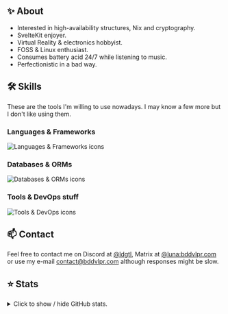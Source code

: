 ## ✨ About
- Interested in high-availability structures, Nix and cryptography.
- SvelteKit enjoyer.
- Virtual Reality & electronics hobbyist.
- FOSS & Linux enthusiast.
- Consumes battery acid 24/7 while listening to music.
- Perfectionistic in a bad way.

## 🛠️ Skills
These are the tools I'm willing to use nowadays. I may know a few more but I don't like using them.
### Languages & Frameworks
![Languages & Frameworks icons](https://skillicons.dev/icons?i=rust,svelte,html,css,wasm,js,ts,tailwind,tauri,nodejs,pnpm,nestjs,nextjs,vite&theme=dark)

### Databases & ORMs
![Databases & ORMs icons](https://skillicons.dev/icons?i=prisma,sqlite,mongodb,mysql,postgres,redis,hibernate&theme=dark)

### Tools & DevOps stuff
![Tools & DevOps icons](https://skillicons.dev/icons?i=docker,kubernetes,nix,terraform,aws,gcp,cloudflare,workers,vercel,bash,githubactions,linux,neovim,vscode&theme=dark)

## 📫 Contact
Feel free to contact me on Discord at [@ldgtl](https://discord.com/users/932859041368125532), Matrix at [@luna:bddvlpr.com](https://matrix.to/#/@luna:bddvlpr.com) or use my e-mail [contact@bddvlpr.com](mailto:contact@bddvlpr.com) although responses might be slow.

## ⭐ Stats
<details>
  <summary>
    Click to show / hide GitHub stats.
  </summary>

  ![Modal 1](https://github-readme-stats.vercel.app/api?username=bddvlpr&theme=transparent&show_icons=true&hide_border=true&count_private=true)
  ![Modal 2](https://github-readme-stats.vercel.app/api/top-langs/?username=bddvlpr&theme=transparent&show_icons=true&hide_border=true&layout=compact)
  ![Modal 3](https://github-readme-streak-stats.herokuapp.com/?user=bddvlpr&theme=transparent&hide_border=true)
</details>
